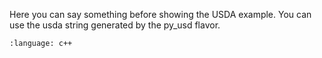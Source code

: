 Here you can say something before showing the USDA example. You can use the usda string generated by the py_usd flavor.
``` {literalinclude} usda.usda
:language: c++
``` 